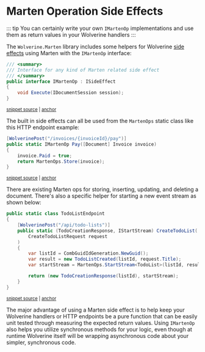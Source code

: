 # Marten Operation Side Effects

::: tip
You can certainly write your own `IMartenOp` implementations and use them as return values in your Wolverine
handlers
:::

The `Wolverine.Marten` library includes some helpers for Wolverine [side effects](/guide/handlers/side-effects) using
Marten with the `IMartenOp` interface:

<!-- snippet: sample_IMartenOp -->
<a id='snippet-sample_imartenop'></a>
```cs
/// <summary>
/// Interface for any kind of Marten related side effect
/// </summary>
public interface IMartenOp : ISideEffect
{
    void Execute(IDocumentSession session);
}
```
<sup><a href='https://github.com/JasperFx/wolverine/blob/main/src/Persistence/Wolverine.Marten/IMartenOp.cs#L7-L17' title='Snippet source file'>snippet source</a> | <a href='#snippet-sample_imartenop' title='Start of snippet'>anchor</a></sup>
<!-- endSnippet -->

The built in side effects can all be used from the `MartenOps` static class like this HTTP endpoint example:

<!-- snippet: sample_using_marten_op_from_http_endpoint -->
<a id='snippet-sample_using_marten_op_from_http_endpoint'></a>
```cs
[WolverinePost("/invoices/{invoiceId}/pay")]
public static IMartenOp Pay([Document] Invoice invoice)
{
    invoice.Paid = true;
    return MartenOps.Store(invoice);
}
```
<sup><a href='https://github.com/JasperFx/wolverine/blob/main/src/Http/WolverineWebApi/Marten/Documents.cs#L43-L52' title='Snippet source file'>snippet source</a> | <a href='#snippet-sample_using_marten_op_from_http_endpoint' title='Start of snippet'>anchor</a></sup>
<!-- endSnippet -->

There are existing Marten ops for storing, inserting, updating, and deleting a document. There's also a specific
helper for starting a new event stream as shown below:

<!-- snippet: sample_using_start_stream_side_effect -->
<a id='snippet-sample_using_start_stream_side_effect'></a>
```cs
public static class TodoListEndpoint
{
    [WolverinePost("/api/todo-lists")]
    public static (TodoCreationResponse, IStartStream) CreateTodoList(
        CreateTodoListRequest request
    )
    {
        var listId = CombGuidIdGeneration.NewGuid();
        var result = new TodoListCreated(listId, request.Title);
        var startStream = MartenOps.StartStream<TodoList>(listId, result);

        return (new TodoCreationResponse(listId), startStream);
    }
}
```
<sup><a href='https://github.com/JasperFx/wolverine/blob/main/src/Samples/TodoWebService/TodoWebService/TodoListEndpoint.cs#L15-L32' title='Snippet source file'>snippet source</a> | <a href='#snippet-sample_using_start_stream_side_effect' title='Start of snippet'>anchor</a></sup>
<!-- endSnippet -->

The major advantage of using a Marten side effect is to help keep your Wolverine handlers or HTTP endpoints 
be a pure function that can be easily unit tested through measuring the expected return values. Using `IMartenOp` also
helps you utilize synchronous methods for your logic, even though at runtime Wolverine itself will be wrapping asynchronous
code about your simpler, synchronous code.



